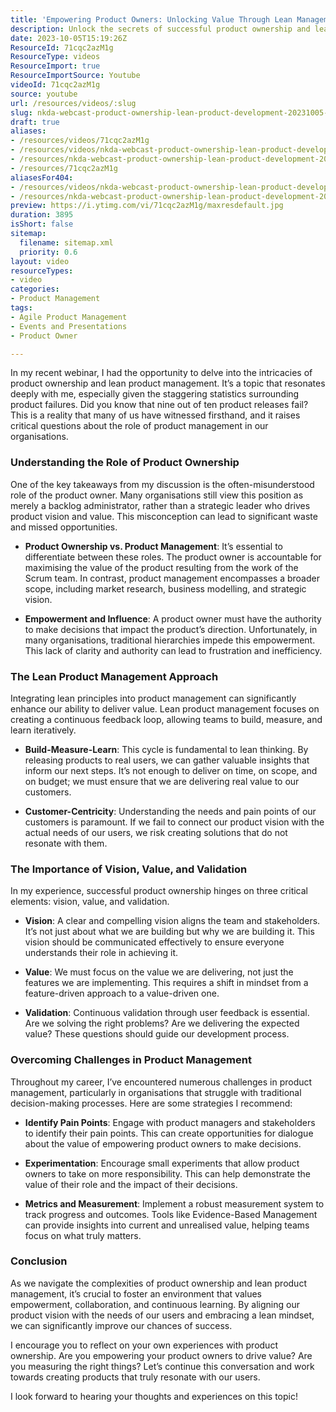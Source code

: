 ```yaml
---
title: 'Empowering Product Owners: Unlocking Value Through Lean Management'
description: Unlock the secrets of successful product ownership and lean management! Discover how to empower your teams, deliver real value, and avoid product failures.
date: 2023-10-05T15:19:26Z
ResourceId: 71cqc2azM1g
ResourceType: videos
ResourceImport: true
ResourceImportSource: Youtube
videoId: 71cqc2azM1g
source: youtube
url: /resources/videos/:slug
slug: nkda-webcast-product-ownership-lean-product-development-20231005-090457-meeting-recording
draft: true
aliases:
- /resources/videos/71cqc2azM1g
- /resources/videos/nkda-webcast-product-ownership-lean-product-development-20231005-090457-meeting-recording
- /resources/nkda-webcast-product-ownership-lean-product-development-20231005-090457-meeting-recording
- /resources/71cqc2azM1g
aliasesFor404:
- /resources/videos/nkda-webcast-product-ownership-lean-product-development-20231005-090457-meeting-recording
- /resources/nkda-webcast-product-ownership-lean-product-development-20231005-090457-meeting-recording
preview: https://i.ytimg.com/vi/71cqc2azM1g/maxresdefault.jpg
duration: 3895
isShort: false
sitemap:
  filename: sitemap.xml
  priority: 0.6
layout: video
resourceTypes:
- video
categories:
- Product Management
tags:
- Agile Product Management
- Events and Presentations
- Product Owner

---
```

In my recent webinar, I had the opportunity to delve into the intricacies of product ownership and lean product management. It’s a topic that resonates deeply with me, especially given the staggering statistics surrounding product failures. Did you know that nine out of ten product releases fail? This is a reality that many of us have witnessed firsthand, and it raises critical questions about the role of product management in our organisations.

### Understanding the Role of Product Ownership

One of the key takeaways from my discussion is the often-misunderstood role of the product owner. Many organisations still view this position as merely a backlog administrator, rather than a strategic leader who drives product vision and value. This misconception can lead to significant waste and missed opportunities. 

- **Product Ownership vs. Product Management**: It’s essential to differentiate between these roles. The product owner is accountable for maximising the value of the product resulting from the work of the Scrum team. In contrast, product management encompasses a broader scope, including market research, business modelling, and strategic vision. 

- **Empowerment and Influence**: A product owner must have the authority to make decisions that impact the product’s direction. Unfortunately, in many organisations, traditional hierarchies impede this empowerment. This lack of clarity and authority can lead to frustration and inefficiency.

### The Lean Product Management Approach

Integrating lean principles into product management can significantly enhance our ability to deliver value. Lean product management focuses on creating a continuous feedback loop, allowing teams to build, measure, and learn iteratively. 

- **Build-Measure-Learn**: This cycle is fundamental to lean thinking. By releasing products to real users, we can gather valuable insights that inform our next steps. It’s not enough to deliver on time, on scope, and on budget; we must ensure that we are delivering real value to our customers.

- **Customer-Centricity**: Understanding the needs and pain points of our customers is paramount. If we fail to connect our product vision with the actual needs of our users, we risk creating solutions that do not resonate with them. 

### The Importance of Vision, Value, and Validation

In my experience, successful product ownership hinges on three critical elements: vision, value, and validation. 

- **Vision**: A clear and compelling vision aligns the team and stakeholders. It’s not just about what we are building but why we are building it. This vision should be communicated effectively to ensure everyone understands their role in achieving it.

- **Value**: We must focus on the value we are delivering, not just the features we are implementing. This requires a shift in mindset from a feature-driven approach to a value-driven one. 

- **Validation**: Continuous validation through user feedback is essential. Are we solving the right problems? Are we delivering the expected value? These questions should guide our development process.

### Overcoming Challenges in Product Management

Throughout my career, I’ve encountered numerous challenges in product management, particularly in organisations that struggle with traditional decision-making processes. Here are some strategies I recommend:

- **Identify Pain Points**: Engage with product managers and stakeholders to identify their pain points. This can create opportunities for dialogue about the value of empowering product owners to make decisions.

- **Experimentation**: Encourage small experiments that allow product owners to take on more responsibility. This can help demonstrate the value of their role and the impact of their decisions.

- **Metrics and Measurement**: Implement a robust measurement system to track progress and outcomes. Tools like Evidence-Based Management can provide insights into current and unrealised value, helping teams focus on what truly matters.

### Conclusion

As we navigate the complexities of product ownership and lean product management, it’s crucial to foster an environment that values empowerment, collaboration, and continuous learning. By aligning our product vision with the needs of our users and embracing a lean mindset, we can significantly improve our chances of success. 

I encourage you to reflect on your own experiences with product ownership. Are you empowering your product owners to drive value? Are you measuring the right things? Let’s continue this conversation and work towards creating products that truly resonate with our users. 

I look forward to hearing your thoughts and experiences on this topic!
